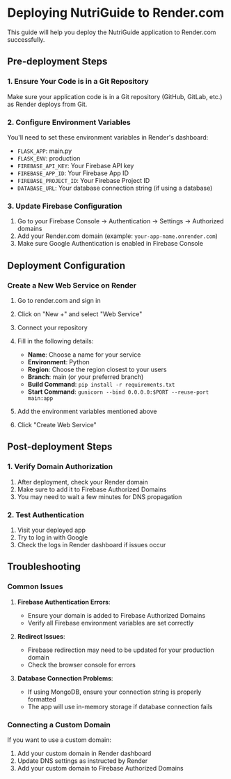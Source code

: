 # Deploying NutriGuide to Render.com

This guide will help you deploy the NutriGuide application to Render.com successfully.

## Pre-deployment Steps

### 1. Ensure Your Code is in a Git Repository

Make sure your application code is in a Git repository (GitHub, GitLab, etc.) as Render deploys from Git.

### 2. Configure Environment Variables

You'll need to set these environment variables in Render's dashboard:

- `FLASK_APP`: main.py
- `FLASK_ENV`: production
- `FIREBASE_API_KEY`: Your Firebase API key
- `FIREBASE_APP_ID`: Your Firebase App ID
- `FIREBASE_PROJECT_ID`: Your Firebase Project ID
- `DATABASE_URL`: Your database connection string (if using a database)

### 3. Update Firebase Configuration

1. Go to your Firebase Console → Authentication → Settings → Authorized domains
2. Add your Render.com domain (example: `your-app-name.onrender.com`)
3. Make sure Google Authentication is enabled in Firebase Console

## Deployment Configuration

### Create a New Web Service on Render

1. Go to render.com and sign in
2. Click on "New +" and select "Web Service"
3. Connect your repository
4. Fill in the following details:
   - **Name**: Choose a name for your service
   - **Environment**: Python
   - **Region**: Choose the region closest to your users
   - **Branch**: main (or your preferred branch)
   - **Build Command**: `pip install -r requirements.txt`
   - **Start Command**: `gunicorn --bind 0.0.0.0:$PORT --reuse-port main:app`

5. Add the environment variables mentioned above
6. Click "Create Web Service"

## Post-deployment Steps

### 1. Verify Domain Authorization

1. After deployment, check your Render domain
2. Make sure to add it to Firebase Authorized Domains
3. You may need to wait a few minutes for DNS propagation

### 2. Test Authentication

1. Visit your deployed app
2. Try to log in with Google
3. Check the logs in Render dashboard if issues occur

## Troubleshooting

### Common Issues

1. **Firebase Authentication Errors**:
   - Ensure your domain is added to Firebase Authorized Domains
   - Verify all Firebase environment variables are set correctly

2. **Redirect Issues**:
   - Firebase redirection may need to be updated for your production domain
   - Check the browser console for errors

3. **Database Connection Problems**:
   - If using MongoDB, ensure your connection string is properly formatted
   - The app will use in-memory storage if database connection fails

### Connecting a Custom Domain

If you want to use a custom domain:

1. Add your custom domain in Render dashboard
2. Update DNS settings as instructed by Render
3. Add your custom domain to Firebase Authorized Domains